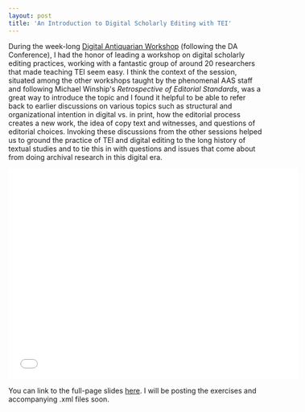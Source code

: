 ```yaml
---
layout: post
title: 'An Introduction to Digital Scholarly Editing with TEI'
---
```


During the week-long [Digital Antiquarian Workshop](http://www.americanantiquarian.org/digitalantiquarian) (following the DA Conference), I had the honor of leading a workshop on digital scholarly editing  practices, working with a fantastic group of around 20 researchers that made teaching TEI seem easy. I think the context of the session, situated among the other workshops taught by the phenomenal AAS staff and following Michael Winship's *Retrospective of Editorial Standards*, was a great way to introduce the topic and I found it helpful to be able to refer back to earlier discussions on various topics such as structural and organizational intention in digital vs. in print, how the editorial process creates a new work, the idea of copy text and witnesses, and questions of editorial choices. Invoking these discussions from the other sessions helped us to ground the practice of TEI and digital editing to the long history of textual studies and to tie this in with questions and issues that come about from doing archival research in this digital era.

<iframe src="/presentations/daw-tei/index.html" width="576" height="420" scrolling="no" frameborder="0" webkitallowfullscreen mozallowfullscreen allowfullscreen></iframe>

You can link to the full-page slides [here](/presentations/daw-tei/index.html). I will be posting the exercises and accompanying .xml files soon. 